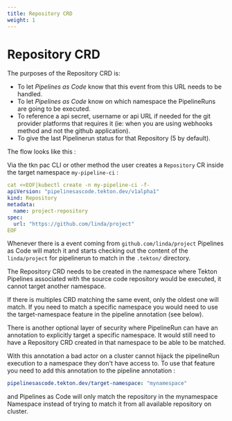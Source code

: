 ```yaml
---
title: Repository CRD
weight: 1
---
```

# Repository CRD

The purposes of the Repository CRD  is:

- To let _Pipelines as Code_ know that this event from this URL needs to be handled.
- To let _Pipelines as Code_ know on which namespace the PipelineRuns are going to be executed.
- To reference a api secret, username or api URL if needed for the git provider
  platforms that requires it (ie: when you are using webhooks method and not
  the github application).
- To give the last Pipelinerun status for that Repository (5 by default).

The flow looks like this :

Via the tkn pac CLI or other method the user creates a `Repository` CR
inside the target namespace `my-pipeline-ci` :

```yaml
cat <<EOF|kubectl create -n my-pipeline-ci -f-
apiVersion: "pipelinesascode.tekton.dev/v1alpha1"
kind: Repository
metadata:
  name: project-repository
spec:
  url: "https://github.com/linda/project"
EOF
```

Whenever there is a event coming from `github.com/linda/project` Pipelines as
Code will match it and starts checking out the content of the `linda/project`
for pipelinerun to match in the `.tekton/` directory.

The Repository CRD needs to be created in the namespace where Tekton Pipelines
associated with the source code repository would be executed, it cannot target
another namespace.

If there is multiples CRD matching the same event, only the oldest one will
match. If you need to match a specific namespace you would need to use the
target-namespace feature in the pipeline annotation (see below).

There is another optional layer of security where PipelineRun can have an
annotation to explicitly target a specific
namespace. It would still need to have a Repository CRD created in that
namespace to be able to be matched.

With this annotation a bad actor on a cluster cannot hijack the pipelineRun
execution to a namespace they don't have access to. To use that feature you
need to add this annotation to the pipeline annotation :

```yaml
pipelinesascode.tekton.dev/target-namespace: "mynamespace"
```

and Pipelines as Code will only match the repository in the mynamespace
Namespace instead of trying to match it from all available repository on cluster.
